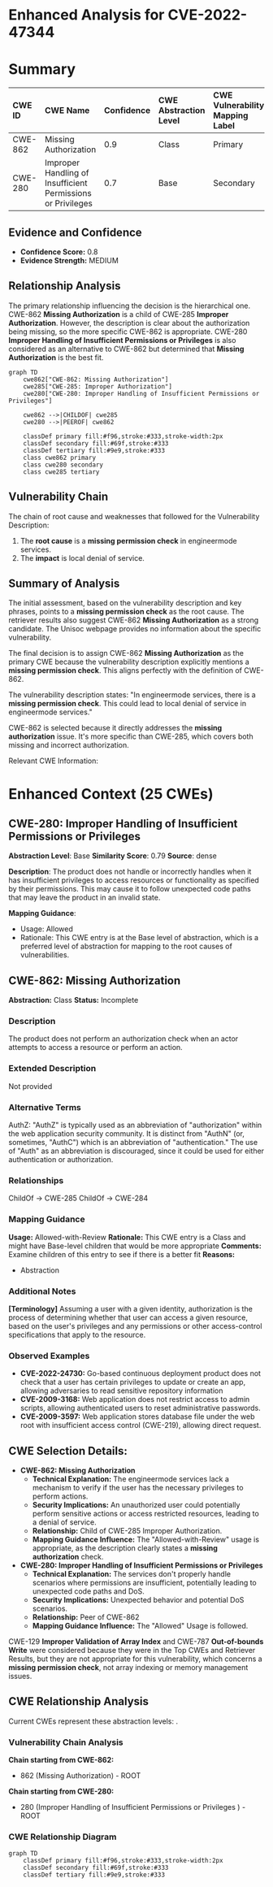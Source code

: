 # Enhanced Analysis for CVE-2022-47344

# Summary
| CWE ID  | CWE Name                                                      | Confidence | CWE Abstraction Level | CWE Vulnerability Mapping Label | CWE-Vulnerability Mapping Notes |
| :-------- | :------------------------------------------------------------ | :--------- | :---------------------- | :------------------------------ | :------------------------------ |
| CWE-862 | Missing Authorization                                          | 0.9        | Class                   | Primary                         | Allowed-with-Review             |
| CWE-280 | Improper Handling of Insufficient Permissions or Privileges | 0.7        | Base                    | Secondary                       | Allowed                         |

## Evidence and Confidence

*   **Confidence Score:** 0.8
*   **Evidence Strength:** MEDIUM

## Relationship Analysis
The primary relationship influencing the decision is the hierarchical one. CWE-862 **Missing Authorization** is a child of CWE-285 **Improper Authorization**. However, the description is clear about the authorization being missing, so the more specific CWE-862 is appropriate. CWE-280 **Improper Handling of Insufficient Permissions or Privileges** is also considered as an alternative to CWE-862 but determined that **Missing Authorization** is the best fit.

```mermaid
graph TD
    cwe862["CWE-862: Missing Authorization"]
    cwe285["CWE-285: Improper Authorization"]
    cwe280["CWE-280: Improper Handling of Insufficient Permissions or Privileges"]

    cwe862 -->|CHILDOF| cwe285
    cwe280 -->|PEEROF| cwe862

    classDef primary fill:#f96,stroke:#333,stroke-width:2px
    classDef secondary fill:#69f,stroke:#333
    classDef tertiary fill:#9e9,stroke:#333
    class cwe862 primary
    class cwe280 secondary
    class cwe285 tertiary
```

## Vulnerability Chain
The chain of root cause and weaknesses that followed for the Vulnerability Description:
1.  The **root cause** is a **missing permission check** in engineermode services.
2.  The **impact** is local denial of service.

## Summary of Analysis
The initial assessment, based on the vulnerability description and key phrases, points to a **missing permission check** as the root cause. The retriever results also suggest CWE-862 **Missing Authorization** as a strong candidate. The Unisoc webpage provides no information about the specific vulnerability.

The final decision is to assign CWE-862 **Missing Authorization** as the primary CWE because the vulnerability description explicitly mentions a **missing permission check**. This aligns perfectly with the definition of CWE-862.

The vulnerability description states: "In engineermode services, there is a **missing permission check**. This could lead to local denial of service in engineermode services."

CWE-862 is selected because it directly addresses the **missing authorization** issue. It's more specific than CWE-285, which covers both missing and incorrect authorization.

Relevant CWE Information:

# Enhanced Context (25 CWEs)

## CWE-280: Improper Handling of Insufficient Permissions or Privileges
**Abstraction Level**: Base
**Similarity Score**: 0.79
**Source**: dense

**Description**:
The product does not handle or incorrectly handles when it has insufficient privileges to access resources or functionality as specified by their permissions. This may cause it to follow unexpected code paths that may leave the product in an invalid state.

**Mapping Guidance**:
- Usage: Allowed
- Rationale: This CWE entry is at the Base level of abstraction, which is a preferred level of abstraction for mapping to the root causes of vulnerabilities.

## CWE-862: Missing Authorization
**Abstraction:** Class
**Status:** Incomplete

### Description
The product does not perform an authorization check when an actor attempts to access a resource or perform an action.

### Extended Description
Not provided

### Alternative Terms
AuthZ: "AuthZ" is typically used as an abbreviation of "authorization" within the web application security community. It is distinct from "AuthN" (or, sometimes, "AuthC") which is an abbreviation of "authentication." The use of "Auth" as an abbreviation is discouraged, since it could be used for either authentication or authorization.

### Relationships
ChildOf -> CWE-285
ChildOf -> CWE-284

### Mapping Guidance
**Usage:** Allowed-with-Review
**Rationale:** This CWE entry is a Class and might have Base-level children that would be more appropriate
**Comments:** Examine children of this entry to see if there is a better fit
**Reasons:**
- Abstraction

### Additional Notes
**[Terminology]** Assuming a user with a given identity, authorization is the process of determining whether that user can access a given resource, based on the user's privileges and any permissions or other access-control specifications that apply to the resource.

### Observed Examples
- **CVE-2022-24730:** Go-based continuous deployment product does not check that a user has certain privileges to update or create an app, allowing adversaries to read sensitive repository information
- **CVE-2009-3168:** Web application does not restrict access to admin scripts, allowing authenticated users to reset administrative passwords.
- **CVE-2009-3597:** Web application stores database file under the web root with insufficient access control (CWE-219), allowing direct request.

## CWE Selection Details:

*   **CWE-862: Missing Authorization**
    *   **Technical Explanation:** The engineermode services lack a mechanism to verify if the user has the necessary privileges to perform actions.
    *   **Security Implications:** An unauthorized user could potentially perform sensitive actions or access restricted resources, leading to a denial of service.
    *   **Relationship:** Child of CWE-285 Improper Authorization.
    *   **Mapping Guidance Influence:** The "Allowed-with-Review" usage is appropriate, as the description clearly states a **missing authorization** check.
*   **CWE-280: Improper Handling of Insufficient Permissions or Privileges**
    *   **Technical Explanation:** The services don't properly handle scenarios where permissions are insufficient, potentially leading to unexpected code paths and DoS.
    *   **Security Implications:** Unexpected behavior and potential DoS scenarios.
    *   **Relationship:** Peer of CWE-862
    *   **Mapping Guidance Influence:** The "Allowed" Usage is followed.

CWE-129 **Improper Validation of Array Index** and CWE-787 **Out-of-bounds Write** were considered because they were in the Top CWEs and Retriever Results, but they are not appropriate for this vulnerability, which concerns a **missing permission check**, not array indexing or memory management issues.


## CWE Relationship Analysis

Current CWEs represent these abstraction levels: .


### Vulnerability Chain Analysis

**Chain starting from CWE-862:**
- 862 (Missing Authorization) - ROOT


**Chain starting from CWE-280:**
- 280 (Improper Handling of Insufficient Permissions or Privileges ) - ROOT



### CWE Relationship Diagram

```mermaid
graph TD
    classDef primary fill:#f96,stroke:#333,stroke-width:2px
    classDef secondary fill:#69f,stroke:#333
    classDef tertiary fill:#9e9,stroke:#333
```